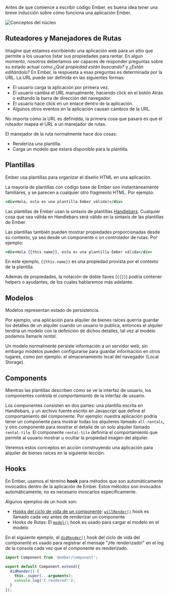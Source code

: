 Antes de que comience a escribir código Ember, es buena idea tener una breve inducción sobre cómo funciona una aplicación Ember.

![Conceptos del núcleo](/images/ember-core-concepts/ember-core-concepts.png)

## Ruteadores y Manejadores de Rutas
Imagine que estamos escribiendo una aplicación web para un sitio que permite a los usuarios listar sus propiedades para rentar. En algun momento, nosotros deberíamos ser capaces de responder preguntas sobre su estado actual como _¿Qué propiedad están buscando?_ y _¿Están editándolo?_ En Ember, la respuesta a esas preguntas es determinada por la URL.
La URL puede ser definida en las siguientes formas:

* El usuario carga la aplicación por primera vez.
* El usuario cambia el URL manualmente, haciendo click en el botón Atrás o editando la barra de dirección del navegador.
* El usuario hace click en un enlace dentro de la aplicación.
* Algunos otros eventos en la aplicación causan cambios de la URL.

No importa cómo la URL es definidda, la primera cosa que pasará es que el ruteador mapea el URL a un manejador de rutas.

El manejador de la ruta normalmente hace dos cosas:

* Renderiza una plantilla.
* Carga un modelo que estará disponible para la plantilla.

## Plantillas

Ember usa plantillas para organizar el diseño HTML en una aplicación.

La mayoría de plantillas con código base de Ember son instantáneamente familiares, y se parecen a cualquier otro fragmento HTML. Por ejemplo:

```handlebars
<div>Hola, esta es una plantilla Ember válida!</div>
```

Las plantillas de Ember usan la sintaxis de plantillas [Handlebars](http://handlebarsjs.com). Cualquier cosa que sea válida en Handlebars será válido en la sintaxis de las plantillas de Ember.

Las plantillas también pueden mostrar propiedades proporcionadas desde su contexto, ya sea desde un componente o un controlador de rutas. Por ejemplo:

```handlebars
<div>Hola {{this.name}}, esta es una plantilla Ember válida</div>
```

En este ejemplo, `{{this.name}}` es una propiedad provista por el contexto de la plantilla.

Además de propiedades, la notación de doble llaves (`{{}}`) podría contener helpers o ayudantes, de los cuales hablaremos más adelante.

## Modelos

Modelos representan estado de persistencia.

Por ejemplo, una aplicación para alquiler de bienes raíces querría guardar los detalles de un alquiler cuando un usuario lo publica, entonces el alquiler tendría un modelo con la definición de dichos detalles, tal vez al modelo podamos llamarle _rental_.

Un modelo normalmente persiste información a un servidor web, sin embargo modelos pueden configurarse para guardar información en otros lugares, como por ejemplo: el almacenamiento local del navegador (Local Storage).

## Components

Mientras las plantillas describen cómo se ve la interfaz de usuario, los componentes controla el _comportamiento_ de la interfaz de usuario.

Los componentes consisten en dos partes: una plantilla escrita en Handlebars, y un archivo fuente escrito en Javascript que define el comportamiento del componente. Por ejemplo: nuestra aplicación podría tener un componente para mostrar todas los alquileres llamado `all-rentals`, y otro componente para mostrar el detalle de un solo alquiler llamado `rental-tile`. El componente `rental-tile` definiría el comportamiento que permite al usuario mostrar u ocultar la propiedad imagen del alquiler.

Veremos estos conceptos en acción construyendo una aplicación para alquiler de bienes raíces en la siguiente lección.

## Hooks

En Ember, usamos el término **hook** para métodos que son automáticamente invocados dentro de la aplicación de Ember. Estos métodos son invocados automáticamente, no es necesario invocarlos específicamente.

Algunos ejemplos de un hook son:

* [Hooks del ciclo de vida de un componente](../../components/the-component-lifecycle/): [`willRender()`](https://emberjs.com/api/ember/release/classes/Component/methods/willRender?anchor=willRender/) hook es llamado cada vez antes de renderizar un componente
* Hooks de Rutas: El [`model()`](https://www.emberjs.com/api/ember/release/classes/Route/methods/model?anchor=model/) hook es usado para cargar el modelo en el modelo

En el siguiente ejemplo, el [`didRender()`](https://emberjs.com/api/ember/release/classes/Component/methods?anchor=didRender/) hook del ciclo de vida del componente es usado para registrar el mensaje "¡He renderizado!" en el log de la consola cada vez que el componente es renderizado.

```javascript {data-filename=/app/components/foo-did-render-example.js}
import Component from '@ember/component';

export default Component.extend({
  didRender() {
    this._super(...arguments);
    console.log('I rendered!');
  }
});
```
